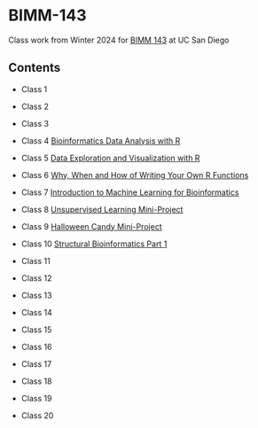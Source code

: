 # BIMM-143

Class work from Winter 2024 for [BIMM 143](https://bioboot.github.io/bimm143_W24/) at UC San Diego

## Contents

- Class 1 

- Class 2 

- Class 3 

- Class 4 [Bioinformatics Data Analysis with R](https://github.com/jbgarza/BIMM-143/blob/main/class04/class4.pdf)

- Class 5 [Data Exploration and Visualization with R](https://github.com/jbgarza/BIMM-143/blob/main/class05/class05.pdf)

- Class 6 [Why, When and How of Writing Your Own R Functions](https://github.com/jbgarza/BIMM-143/blob/main/class06/class06.pdf)

- Class 7 [Introduction to Machine Learning for Bioinformatics](https://github.com/jbgarza/BIMM-143/blob/main/class07/class07.pdf)

- Class 8 [Unsupervised Learning Mini-Project](https://github.com/jbgarza/BIMM-143/blob/main/class08/class08.pdf)

- Class 9 [Halloween Candy Mini-Project](https://github.com/jbgarza/BIMM-143/blob/main/class09/Class09_Halloween_candy.pdf)

- Class 10 [Structural Bioinformatics Part 1]()

- Class 11

- Class 12

- Class 13

- Class 14

- Class 15

- Class 16

- Class 17

- Class 18

- Class 19

- Class 20

